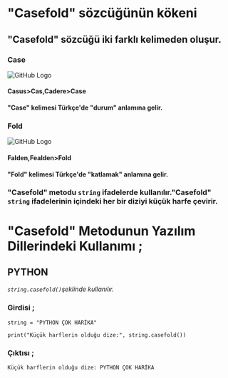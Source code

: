 # "Casefold" sözcüğünün kökeni
## "Casefold" sözcüğü iki farklı kelimeden oluşur.
### Case
![GitHub Logo](/belgelik/görseller/etimoloji/case.png)
#### Casus>Cas,Cadere>Case
#### "Case" kelimesi Türkçe'de "durum" anlamına gelir.
### Fold
![GitHub Logo](/belgelik/görseller/etimoloji/fold.png)
#### Falden,Fealden>Fold
#### "Fold" kelimesi Türkçe'de "katlamak" anlamına gelir.
### "Casefold" metodu `string` ifadelerde kullanılır."Casefold" `string` ifadelerinin içindeki her bir diziyi küçük harfe çevirir.
# "Casefold" Metodunun Yazılım Dillerindeki Kullanımı ;
## **PYTHON**
*`string.casefold()`şeklinde kullanılır.*
### Girdisi ;
```
string = "PYTHON ÇOK HARİKA"

print("Küçük harflerin olduğu dize:", string.casefold())
```
### Çıktısı ;
```
Küçük harflerin olduğu dize: PYTHON ÇOK HARİKA
```



